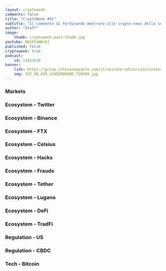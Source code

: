 ```yaml
---
layout: cryptoweek
comments: false
title: "CryptoWeek #91"
subtitle: "Il commento di Ferdinando Ametrano alle crypto-news della settimana" 
author: "Staff"
image:
    thumb: cryptoweek-post-thumb.jpg
youtube: BbGkTaNWzEI
published: false
cryptoweek: true
podcast:
    id: 11631630
banner:
    link: https://group.intesasanpaolo.com/it/sezione-editoriale/intesa-sanpaolo-on-air?utm_campaign=GoldInstitute&utm_source=GoldInstitute&utm_medium=Banner_CPM&utm_content=DisplayAwareness&utm_term=GoldInstitute_Banner_CPM_GoldInstitute_
    img: ISP_ON_AIR_LEADERBOARD_728X90.jpg
---
```


### Markets

### Ecosystem - Twitter

### Ecosystem - Binance

### Ecosystem - FTX

### Ecosystem - Celsius

### Ecosystem - Hacks

### Ecosystem - Frauds

### Ecosystem - Tether

### Ecosystem - Lugano

### Ecosystem - DeFi

### Ecosystem - TradFi

### Regulation - US

### Regulation - CBDC

### Tech - Bitcoin
